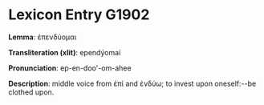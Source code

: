 # Lexicon Entry G1902

**Lemma**: ἐπενδύομαι

**Transliteration (xlit)**: ependýomai

**Pronunciation**: ep-en-doo'-om-ahee

**Description**:
middle voice from ἐπί and ἐνδύω; to invest upon oneself:--be clothed upon.

